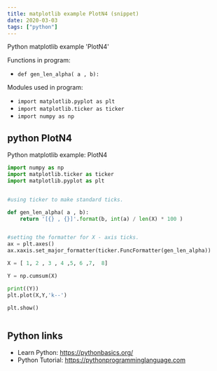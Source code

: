 ```yaml
---
title: matplotlib example PlotN4 (snippet)
date: 2020-03-03
tags: ["python"]
---
```

Python matplotlib example 'PlotN4'

Functions in program: 
* `def gen_len_alpha( a , b):`

Modules used in program: 
* `import matplotlib.pyplot as plt`
* `import matplotlib.ticker as ticker`
* `import numpy as np`

## python PlotN4

Python matplotlib example: PlotN4

```python
import numpy as np
import matplotlib.ticker as ticker
import matplotlib.pyplot as plt


#using ticker to make standard ticks.

def gen_len_alpha( a , b):
    return '[{} , {}]'.format(b, int(a) / len(X) * 100 )


#setting the formatter for X - axis ticks.
ax = plt.axes()
ax.xaxis.set_major_formatter(ticker.FuncFormatter(gen_len_alpha))

X = [ 1, 2 , 3 , 4 ,5, 6 ,7,  8]

Y = np.cumsum(X)

print((Y))
plt.plot(X,Y,'k--')

plt.show()



```

## Python links

- Learn Python: https://pythonbasics.org/
- Python Tutorial: https://pythonprogramminglanguage.com
